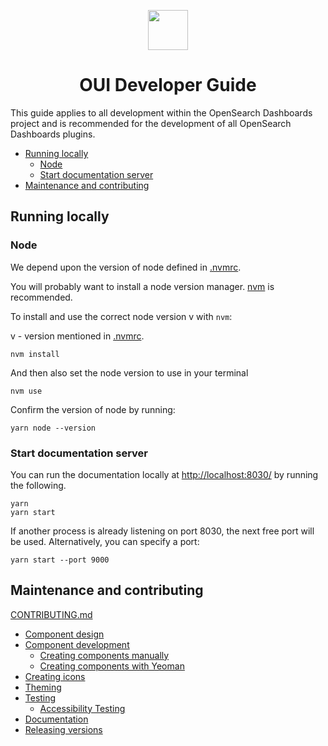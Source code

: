 <p align="center"><img src="https://opensearch.org/assets/brand/SVG/Logo/opensearch_dashboards_logo_darkmode.svg" height="64px"/></p>
<h1 align="center">OUI Developer Guide</h1>

This guide applies to all development within the OpenSearch Dashboards project and is recommended for the development of all OpenSearch Dashboards plugins.

- [Running locally](#running-locally)
  - [Node](#node)
  - [Start documentation server](#start-documentation-server)
- [Maintenance and contributing](#maintenance-and-contributing)

## Running locally

### Node

We depend upon the version of node defined in [.nvmrc](.nvmrc).

You will probably want to install a node version manager. [nvm](https://github.com/creationix/nvm) is recommended.

To install and use the correct node version v with `nvm`:

v - version mentioned in [.nvmrc](.nvmrc).

```
nvm install
```

And then also set the node version to use in your terminal

```
nvm use
```

Confirm the version of node by running:
```
yarn node --version
```

### Start documentation server

You can run the documentation locally at [http://localhost:8030/](http://localhost:8030/) by running the following.

```
yarn
yarn start
```

If another process is already listening on port 8030, the next free port will be used. Alternatively, you can specify a port:

```
yarn start --port 9000
```
## Maintenance and contributing

[CONTRIBUTING.md](CONTRIBUTING.md)

* [Component design](wiki/component-design.md)
* [Component development](wiki/component-development.md)
  * [Creating components manually](wiki/creating-components-manually.md)
  * [Creating components with Yeoman](wiki/creating-components-yeoman.md)
* [Creating icons](wiki/creating-icons.md)
* [Theming](wiki/theming.md)
* [Testing](wiki/testing.md)
  * [Accessibility Testing](wiki/automated-accessibility-testing.md)
* [Documentation](wiki/documentation-guidelines.md)
* [Releasing versions](wiki/releasing-versions.md)

